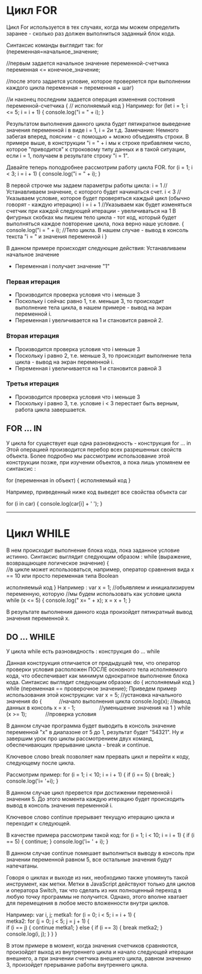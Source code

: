 
# Цикл FOR #

Цикл For используется в тех случаях, когда мы можем определить заранее - сколько раз должен выполниться заданный блок кода.

Синтаксис команды выглядит так:
for (переменная=начальное_значение;  

//первым задается начальное значение переменной-счетчика
переменная <= конечное_значение;  

//после этого задается условие, которое проверяется при выполнении каждого цикла
переменная = переменная + шаг)    

//и наконец последним задается операция изменения состояния переменной-счетчика
{
    // исполняемый код
}
Например:
for (let i = 1; i <= 5; i = i + 1) {
  console.log("i = " + i);
}

Результатом выполнения данного цикла будет пятикратное выведение значения переменной i в виде i = 1, i = 2и т.д.
Замечание:
Немного забегая вперед, поясним - с помощью + можно объединять строки.  В примере выше, в конструкции "i = " + i мы к строке прибавляем число, которое "приводится" к строковому типу данных и в такой ситуации, если i = 1, получаем в результате строку "i = 1".

Давайте теперь поподробнее рассмотрим работу цикла FOR.
for (i = 1; i < 3; i = i + 1) {
  console.log("i = " + i);
}

В первой строчке мы задаем параметры работы цикла:
i = 1       //Устанавливаем значение, с которого будет начинаться счет.
i < 3       //Указываем условие, которое будет проверяться каждый цикл (обычно говорят - каждую итерацию)
i = i + 1   //Указываем как будет изменяться счетчик при каждой следующей итерации - увеличиваться на 1
В фигурных скобках мы пишем тело цикла - тот код, который будет выполняться каждое повторение цикла, пока верно наше условие.
{
  console.log("i = " + i);  //Тело цикла. В нашем случае - вывод в консоль текста "i =  " и значения переменной i
}

В данном примере происходят следующие действия:
Устанавливаем начальное значение

+ Переменная i получает значение "1"

### Первая итерация ###

+ Производится проверка условия что i меньше 3
+ Поскольку i сейчас равно 1, т.е. меньше 3, то происходит выполнение тела цикла, в нашем примере - вывод на экран переменной i.
+ Переменная i увеличивается на 1 и становится равной 2.

### Вторая итерация ###

+ Производится проверка условия что i меньше 3
+ Поскольку i равно 2, т.е. меньше 3, то происходит выполнение тела цикла  - вывод на экран переменной i.
+ Переменная i увеличивается на 1 и становится равной 3

### Третья итерация ###

+ Производится проверка условия что i меньше 3
+ Поскольку i равно 3, т.е. условие i < 3 перестает быть верным, работа цикла завершается.

## FOR ... IN ##

У цикла for существует еще одна разновидность - конструкция for ... in
Этой операцией производится перебор всех разрешенных свойств объекта. Более подробно мы рассмотрим использование этой конструкции позже, при изучении объектов, а пока лишь упомянем ее синтаксис :

for (переменная in объект) {
  исполняемый код
}

Например, приведенный ниже код выведет все свойства объекта car

for (i in car) {
  console.log(car[i] + ' ');
}

---
# Цикл WHILE # 

В нем происходит выполнение блока кода, пока заданное условие истинно.
Синтаксис выглядит следующим образом :
while (выражение, возвращающее логическое значение) {  
//в цикле может использоваться, например, оператор сравнения вида x == 10 или просто переменная типа Boolean  

исполняемый код
}
Например :
var x = 1; 
//объявляем и инициализируем переменную, которую 
//мы будем использовать как условие цикла
while (x <= 5) {
  console.log(" x= " + x);
  x = x + 1;
}

В результате выполнения данного кода произойдет пятикратный вывод значения переменной х.

## DO ... WHILE ##

У цикла while есть разновидность : конструкция do ... while

Данная конструкция отличается от предыдущей тем, что оператор проверки условия расположен ПОСЛЕ основного тела исполняемого кода, что обеспечивает как минимум однократное выполнение блока кода.
Синтаксис выглядит следующим образом:
do {
  исполняемый код
} while (переменная == проверочное значение);
Приведем пример использования этой конструкции:
var x = 5;                //установка начального значения
do {                      //начало выполнения цикла
  console.log(x);         //вывод данных в консоль
  x = x - 1;              //уменьшение значения на 1
} while (x >= 1);         //проверка условия

В данном случае программа будет выводить в консоль значение переменной "х" в диапазоне от 5 до 1, результат будет "54321".
Ну и завершим урок про циклы рассмотрением двух команд, обеспечивающих прерывание цикла - break и continue.

Ключевое слово break позволяет нам прервать цикл и перейти к коду, следующему после цикла.

Рассмотрим пример:
for (i = 1; i < 10; i = i + 1) {
  if (i == 5) {
    break;
  }
  console.log('i= '+i);
}

В данном случае цикл прервется при достижении переменной i значения 5. До этого момента каждую итерацию будет происходить вывод в консоль значения переменной i.

Ключевое слово continue прерывает текущую итерацию цикла и переходит к следующей.

В качестве примера рассмотрим такой код:
for (i = 1; i < 10; i = i + 1) {
  if (i == 5) {
    continue;
  }
  console.log('i= ' + i);
}

В данном случае continue помешает выполниться выводу в консоль при значении переменной равном 5, все остальные значения будут напечатаны.

Говоря о циклах и выходе из них, необходимо также упомянуть такой инструмент, как метки. Метки в JavaScript действуют только для циклов и оператора Switch, так что сделать из них полноценный переход в любую точку программы не получится. Однако, этого вполне хватает для перемещения в любое место вложенности внутри циклов.

Например:
var i, j;
metka1:
for (i = 0; i < 5; i = i + 1) {      
   metka2:
   for (j = 0; j < 5; j = j + 1) {   
       if (i == j) {
           continue metka1;
        } else {
          if (i == 3) {
              break metka2; 
          }
          console.log(i, j);
        }
    }
}

В этом примере в момент, когда значения счетчиков сравняются, произойдет выход из внутреннего цикла и начало следующей итерации внешнего, а при  значении счетчика внешнего цикла, равном значению 3, произойдет прерывание работы внутреннего цикла. 

